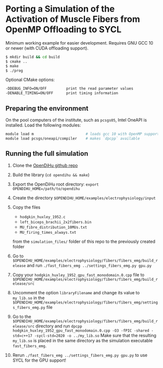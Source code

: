 # Porting a Simulation of the Activation of Muscle Fibers from OpenMP Offloading to SYCL

Minimum working example for easier development. Requires GNU GCC 10 or newer (with CUDA offloading support).

```bash
$ mkdir build && cd build
$ cmake ..
$ make
$ ./prog
```

Optional CMake options:

```bash
-DDEBUG_INFO=ON/OFF         print the read parameter values
-DENABLE_TIMING=ON/OFF      print timing information 
```

## Preparing the environment

On the pool computers of the institute, such as `pcsgs05`, Intel OneAPI is installed. Load the following modules:
```bash
module load m                        # loads gcc 10 with OpenMP support and OpenMPI
module load pcsgs/oneapi/compiler    # makes `dpcpp` available
```

## Running the full simulation

1. Clone the [OpenDiHu github repo](https://github.com/maierbn/opendihu)
2. Build the library (`cd opendihu && make`)
3. Export the OpenDiHu root directory: `export OPENDIHU_HOME=/path/to/opendihu`
4. Create the directory `$OPENDIHU_HOME/examples/electrophysiology/input`
5. Copy the files
    * `hodgkin_huxley_1952.c`
    * `left_biceps_brachii_2x2fibers.bin`
    * `MU_fibre_distribution_10MUs.txt`
    * `MU_firing_times_always.txt`

   from the `simulation_files/` folder of this repo to the previously created folder
6. Go to `$OPENDIHU_HOME/examples/electrophysiology/fibers/fibers_emg/build_release` and
   run `./fast_fibers_emg ../settings_fibers_emg.py gpu.py`
7. Copy your `hodgkin_huxley_1952_gpu_fast_monodomain.0.cpp` file
   to `$OPENDIHU_HOME/examples/electrophysiology/fibers/fibers_emg/build_release/src`
8. Uncomment the option `libraryFilename` and change its value to `my_lib.so` in
   the `$OPENDIHU_HOME/examples/electrophysiology/fibers/fibers_emg/settings_fibers_emg.py` file
9. Go to the `$OPENDIHU_HOME/examples/electrophysiology/fibers/fibers_emg/build_release/src` directory and
   run `dpcpp hodgkin_huxley_1952_gpu_fast_monodomain.0.cpp -O3 -fPIC -shared -std=c++17 -sycl-std=2020 -o ../my_lib.so`
   Make sure that the resulting `my_lib.so` is placed in the same directory as the simulation executable `fast_fibers_emg`.
10. Rerun `./fast_fibers_emg ../settings_fibers_emg.py gpu.py` to use SYCL for the GPU support!

